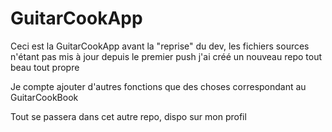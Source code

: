 # GuitarCookApp

Ceci est la GuitarCookApp avant la "reprise" du dev, les fichiers sources n'étant pas mis à jour depuis le premier push j'ai créé un nouveau repo tout beau tout propre

Je compte ajouter d'autres fonctions que des choses correspondant au GuitarCookBook

Tout se passera dans cet autre repo, dispo sur mon profil
